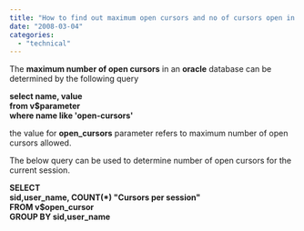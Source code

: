 ```yaml
---
title: "How to find out maximum open cursors and no of cursors open in Oracle"
date: "2008-03-04"
categories: 
  - "technical"
---
```


The **maximum number of open cursors** in an **oracle** database can be determined by the following query

**select name, value  
from v$parameter  
where name like 'open-cursors'**

the value for **open\_cursors** parameter refers to maximum number of open cursors allowed.

The below query can be used to determine number of open cursors for the current session.

**SELECT  
sid,user\_name, COUNT(\*) "Cursors per session"  
FROM v$open\_cursor  
GROUP BY sid,user\_name**
